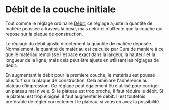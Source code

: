 Débit de la couche initiale
===

Tout comme le réglage ordinaire [Débit](material_flow.md), ce réglage ajuste la quantité de matière poussée à travers la buse, mais celui-ci n'affecte que la couche qui repose sur la plaque de construction.

Le réglage du débit ajuste directement la quantité de matière déposée. Normalement, la quantité de matériau est calculée par Cura de manière à ce que le matériau remplisse l'espace exact dans la largeur, la hauteur et la longueur de la ligne, mais cela peut être ajusté en utilisant les réglages de débit.

En augmentant le débit pour la première couche, le matériau est poussé plus fort sur la plaque de construction. Cela améliore l'adhérence au plateau d'impression. Ce réglage peut également être utilisé pour corriger un plateau mal nivelé. Si le plateau est trop proche, il faut réduire le débit. Si le plateau est trop éloigné, il faut augmenter le débit. Il est toutefois préférable de régler correctement le plateau, si vous en avez la possibilité.
